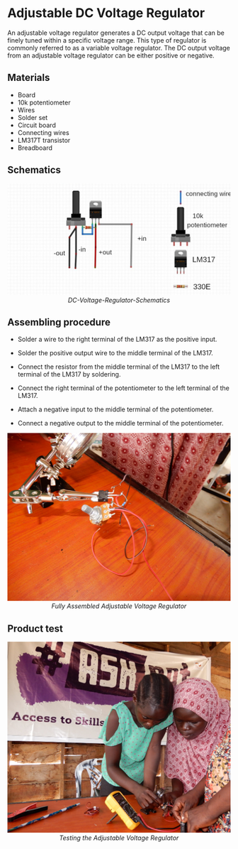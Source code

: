 # Adjustable DC Voltage Regulator
An adjustable voltage regulator generates a DC output voltage that can be finely tuned within a specific voltage range. This type of regulator is commonly referred to as a variable voltage regulator. The DC output voltage from an adjustable voltage regulator can be either positive or negative.
 
## Materials
* Board
* 10k potentiometer
* Wires 
* Solder set
* Circuit board
* Connecting wires
* LM317T transistor
* Breadboard

## Schematics
<p align="center" width="100%"><img width="750" src="images/variable-resistor.jpg" alt="DC-Voltage-Regulator-Schematics"/><br><em>DC-Voltage-Regulator-Schematics</em></p>

## Assembling procedure
- Solder a wire to the right terminal of the LM317 as the positive input.
- Solder the positive output wire to the middle terminal of the LM317.
- Connect the resistor from the middle terminal of the LM317 to the left terminal of the LM317 by soldering.

- Connect the right terminal of the potentiometer to the left terminal of the LM317.
- Attach a negative input to the middle terminal of the potentiometer.
- Connect a negative output to the middle terminal of the potentiometer.

<p align="center" width="100%"><img width="750" src="images/Adj-on-making.jpg" alt="Fully Assembled Adjustable Voltage Regulator"/><br><em>Fully Assembled Adjustable Voltage Regulator</em></p>

## Product test  
<p align="center" width="100%"><img width="750" src="images/Testing-AV.jpg" alt="Testing the Adjustable Voltage Regulator"/><br><em>Testing the Adjustable Voltage Regulator</em></p>

































